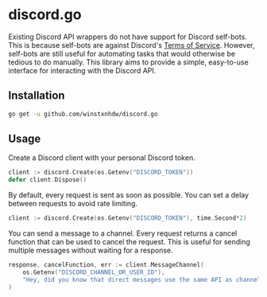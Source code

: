 # discord.go

Existing Discord API wrappers do not have support for Discord self-bots. This is because self-bots are against Discord's [Terms of Service](https://support.discord.com/hc/en-us/articles/115002192352). However, self-bots are still useful for automating tasks that would otherwise be tedious to do manually. This library aims to provide a simple, easy-to-use interface for interacting with the Discord API.

## Installation

```bash
go get -u github.com/winstxnhdw/discord.go
```

## Usage

Create a Discord client with your personal Discord token.

```go
client := discord.Create(os.Getenv("DISCORD_TOKEN"))
defer client.Dispose()
```

By default, every request is sent as soon as possible. You can set a delay between requests to avoid rate limiting.

```go
client := discord.Create(os.Getenv("DISCORD_TOKEN"), time.Second*2)
```

You can send a message to a channel. Every request returns a cancel function that can be used to cancel the request. This is useful for sending multiple messages without waiting for a response.

```go
response, cancelFunction, err := client.MessageChannel(
    os.Getenv("DISCORD_CHANNEL_OR_USER_ID"),
    "Hey, did you know that direct messages use the same API as channels?",
)
```
